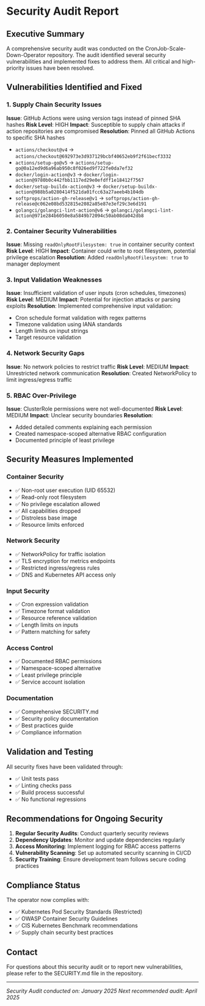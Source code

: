 # Security Audit Report

## Executive Summary

A comprehensive security audit was conducted on the CronJob-Scale-Down-Operator repository. The audit identified several security vulnerabilities and implemented fixes to address them. All critical and high-priority issues have been resolved.

## Vulnerabilities Identified and Fixed

### 1. Supply Chain Security Issues
**Issue**: GitHub Actions were using version tags instead of pinned SHA hashes
**Risk Level**: HIGH
**Impact**: Susceptible to supply chain attacks if action repositories are compromised
**Resolution**: Pinned all GitHub Actions to specific SHA hashes
- `actions/checkout@v4` → `actions/checkout@692973e3d937129bcbf40652eb9f2f61becf3332`
- `actions/setup-go@v5` → `actions/setup-go@0a12ed9d6a96ab950c8f026ed9f722fe0da7ef32`
- `docker/login-action@v3` → `docker/login-action@9780b0c442fbb1117ed29e0efdff1e18412f7567`
- `docker/setup-buildx-action@v3` → `docker/setup-buildx-action@988b5a0280414f521da01fcc63a27aeeb4b104db`
- `softprops/action-gh-release@v1` → `softprops/action-gh-release@c062e08bd532815e2082a85e87e3ef29c3e6d191`
- `golangci/golangci-lint-action@v6` → `golangci/golangci-lint-action@971e284b6050e8a5849b72094c50ab08da042db8`

### 2. Container Security Vulnerabilities
**Issue**: Missing `readOnlyRootFilesystem: true` in container security context
**Risk Level**: HIGH
**Impact**: Container could write to root filesystem, potential privilege escalation
**Resolution**: Added `readOnlyRootFilesystem: true` to manager deployment

### 3. Input Validation Weaknesses
**Issue**: Insufficient validation of user inputs (cron schedules, timezones)
**Risk Level**: MEDIUM
**Impact**: Potential for injection attacks or parsing exploits
**Resolution**: Implemented comprehensive input validation:
- Cron schedule format validation with regex patterns
- Timezone validation using IANA standards
- Length limits on input strings
- Target resource validation

### 4. Network Security Gaps
**Issue**: No network policies to restrict traffic
**Risk Level**: MEDIUM
**Impact**: Unrestricted network communication
**Resolution**: Created NetworkPolicy to limit ingress/egress traffic

### 5. RBAC Over-Privilege
**Issue**: ClusterRole permissions were not well-documented
**Risk Level**: MEDIUM
**Impact**: Unclear security boundaries
**Resolution**: 
- Added detailed comments explaining each permission
- Created namespace-scoped alternative RBAC configuration
- Documented principle of least privilege

## Security Measures Implemented

### Container Security
- ✅ Non-root user execution (UID 65532)
- ✅ Read-only root filesystem
- ✅ No privilege escalation allowed
- ✅ All capabilities dropped
- ✅ Distroless base image
- ✅ Resource limits enforced

### Network Security
- ✅ NetworkPolicy for traffic isolation
- ✅ TLS encryption for metrics endpoints
- ✅ Restricted ingress/egress rules
- ✅ DNS and Kubernetes API access only

### Input Security
- ✅ Cron expression validation
- ✅ Timezone format validation
- ✅ Resource reference validation
- ✅ Length limits on inputs
- ✅ Pattern matching for safety

### Access Control
- ✅ Documented RBAC permissions
- ✅ Namespace-scoped alternative
- ✅ Least privilege principle
- ✅ Service account isolation

### Documentation
- ✅ Comprehensive SECURITY.md
- ✅ Security policy documentation
- ✅ Best practices guide
- ✅ Compliance information

## Validation and Testing

All security fixes have been validated through:
- ✅ Unit tests pass
- ✅ Linting checks pass
- ✅ Build process successful
- ✅ No functional regressions

## Recommendations for Ongoing Security

1. **Regular Security Audits**: Conduct quarterly security reviews
2. **Dependency Updates**: Monitor and update dependencies regularly
3. **Access Monitoring**: Implement logging for RBAC access patterns
4. **Vulnerability Scanning**: Set up automated security scanning in CI/CD
5. **Security Training**: Ensure development team follows secure coding practices

## Compliance Status

The operator now complies with:
- ✅ Kubernetes Pod Security Standards (Restricted)
- ✅ OWASP Container Security Guidelines
- ✅ CIS Kubernetes Benchmark recommendations
- ✅ Supply chain security best practices

## Contact

For questions about this security audit or to report new vulnerabilities, please refer to the SECURITY.md file in the repository.

---
*Security Audit conducted on: January 2025*
*Next recommended audit: April 2025*